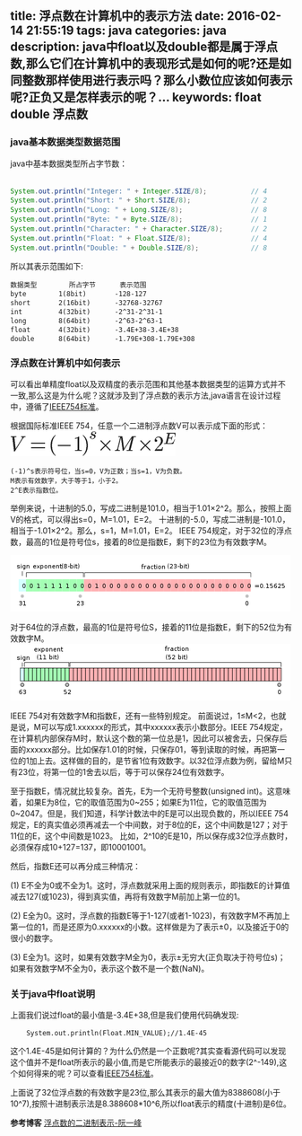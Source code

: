 title: 浮点数在计算机中的表示方法
date: 2016-02-14 21:55:19
tags: java
categories: java
description: java中float以及double都是属于浮点数,那么它们在计算机中的表现形式是如何的呢?还是如同整数那样使用进行表示吗？那么小数位应该如何表示呢?正负又是怎样表示的呢？...
keywords: float double 浮点数
---

### java基本数据类型数据范围


java中基本数据类型所占字节数：

```java

System.out.println("Integer: " + Integer.SIZE/8);           // 4    
System.out.println("Short: " + Short.SIZE/8);               // 2        
System.out.println("Long: " + Long.SIZE/8);                 // 8    
System.out.println("Byte: " + Byte.SIZE/8);                 // 1    
System.out.println("Character: " + Character.SIZE/8);       // 2    
System.out.println("Float: " + Float.SIZE/8);               // 4    
System.out.println("Double: " + Double.SIZE/8);             // 8  

```

所以其表示范围如下:

```
数据类型    	所占字节	  表示范围  
byte        1(8bit)       -128-127
short       2(16bit)      -32768-32767
int         4(32bit)      -2^31-2^31-1
long        8(64bit)      -2^63-2^63-1
float       4(32bit)      -3.4E+38-3.4E+38
double      8(64bit)      -1.79E+308-1.79E+308
```

### 浮点数在计算机中如何表示
可以看出单精度float以及双精度的表示范围和其他基本数据类型的运算方式并不一致,那么这是为什么呢？这就涉及到了浮点数的表示方法,java语言在设计过程中，遵循了[IEEE754标准](https://zh.wikipedia.org/wiki/IEEE_754)。

根据国际标准IEEE 754，任意一个二进制浮点数V可以表示成下面的形式：
![表现形式](/images/hexo-float-style.png)

```
(-1)^s表示符号位，当s=0，V为正数；当s=1，V为负数。
M表示有效数字，大于等于1，小于2。
2^E表示指数位。
```
举例来说，十进制的5.0，写成二进制是101.0，相当于1.01×2^2。那么，按照上面V的格式，可以得出s=0，M=1.01，E=2。
十进制的-5.0，写成二进制是-101.0，相当于-1.01×2^2。那么，s=1，M=1.01，E=2。
IEEE 754规定，对于32位的浮点数，最高的1位是符号位s，接着的8位是指数E，剩下的23位为有效数字M。

![32位浮点数](/images/hexo-32-float.png)


对于64位的浮点数，最高的1位是符号位S，接着的11位是指数E，剩下的52位为有效数字M。
![64位浮点数](/images/hexo-64-float-style.png)

IEEE 754对有效数字M和指数E，还有一些特别规定。
前面说过，1≤M<2，也就是说，M可以写成1.xxxxxx的形式，其中xxxxxx表示小数部分。IEEE 754规定，在计算机内部保存M时，默认这个数的第一位总是1，因此可以被舍去，只保存后面的xxxxxx部分。比如保存1.01的时候，只保存01，等到读取的时候，再把第一位的1加上去。这样做的目的，是节省1位有效数字。以32位浮点数为例，留给M只有23位，将第一位的1舍去以后，等于可以保存24位有效数字。

至于指数E，情况就比较复杂。首先，E为一个无符号整数(unsigned int)。这意味着，如果E为8位，它的取值范围为0~255；如果E为11位，它的取值范围为0~2047。但是，我们知道，科学计数法中的E是可以出现负数的，所以IEEE 754规定，E的真实值必须再减去一个中间数，对于8位的E，这个中间数是127；对于11位的E，这个中间数是1023。
比如，2^10的E是10，所以保存成32位浮点数时，必须保存成10+127=137，即10001001。

然后，指数E还可以再分成三种情况：

(1) E不全为0或不全为1。这时，浮点数就采用上面的规则表示，即指数E的计算值减去127(或1023)，得到真实值，再将有效数字M前加上第一位的1。

(2) E全为0。这时，浮点数的指数E等于1-127(或者1-1023)，有效数字M不再加上第一位的1，而是还原为0.xxxxxx的小数。这样做是为了表示±0，以及接近于0的很小的数字。

(3) E全为1。这时，如果有效数字M全为0，表示±无穷大(正负取决于符号位s)；如果有效数字M不全为0，表示这个数不是一个数(NaN)。

### 关于java中float说明
上面我们说过float的最小值是-3.4E+38,但是我们使用代码确发现:

```text
	System.out.println(Float.MIN_VALUE);//1.4E-45
```
这个1.4E-45是如何计算的？为什么仍然是一个正数呢?其实查看源代码可以发现这个值并不是float所表示的最小值,而是它所能表示的最接近0的数字(2^-149),这个如何得来的呢？可以查看[IEEE754标准](https://zh.wikipedia.org/wiki/IEEE_754)。

上面说了32位浮点数的有效数字是23位,那么其表示的最大值为8388608(小于10^7),按照十进制表示法是8.388608*10^6,所以float表示的精度(十进制)是6位。

**参考博客**
[浮点数的二进制表示-阮一峰](http://www.ruanyifeng.com/blog/2010/06/ieee_floating-point_representation.html)